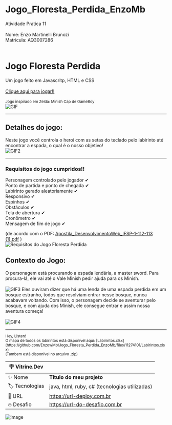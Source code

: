 # Jogo_Floresta_Perdida_EnzoMb
Atividade Pratica 11
<br>
<br>
Nome: Enzo Martinelli Brunozi
<br>
Matricula: AQ3007286
<br>
<br>
<h1>Jogo Floresta Perdida</h1>
Um jogo feito em Javascritp, HTML e CSS
<br>
<br>
<a href="https://enzowmb.github.io/Jogo_Floresta_Perdida_EnzoMb/">Clique aqui para jogar!!</a>
<br>
<br>
<sup>Jogo inspirado em Zelda: Minish Cap de GameBoy</sup>
<br>
<img src="https://64.media.tumblr.com/359d6017f9b1af41d5ad4b8cdba12713/tumblr_p1nhnjL9MR1wxqynco1_500.gifv" alt="GIF">
<hr>
<h2>Detalhes do jogo:</h2>
Neste jogo você controla o heroi com as setas do teclado pelo labirinto até encontrar a espada, o qual é o nosso objetivo!
<br>
<img src="https://thumbs.gfycat.com/PettyInexperiencedGermanshepherd-max-1mb.gif" alt="GIF2">
<hr>
<h3>Requisitos do jogo cumpridos!!</h3>

Personagem controlado pelo jogador ✔ <br>
Ponto de partida e ponto de chegada ✔ <br>
Labirinto gerado aleatoriamente ✔ <br>
Responsivo ✔ <br>
Espinhos ✔ <br>
Obstáculos ✔ <br>
Tela de abertura ✔ <br>
Cronômetro ✔ <br>
Mensagem de fim de jogo ✔ <br>

(de acordo com o PDF: 
[Apostila_DesenvolvimentoWeb_IFSP-1-112-113 (1).pdf](https://github.com/EnzowMb/Jogo_Floresta_Perdida_EnzoMb/files/11267740/Apostila_DesenvolvimentoWeb_IFSP-1-112-113.1.pdf) )
<br>
![Requisitos do Jogo Floresta Perdida](https://user-images.githubusercontent.com/89809584/233100438-7c6b2a1c-a4c7-4c56-8289-98b3c7d9fadb.png)
<br>
<h2>Contexto do Jogo:</h2>
O personagem está procurando a espada lendária, a master sword. Para procura-lá, ele vai até o Vale Minish pedir ajuda para os Minish.
<br>
<br>
<img src="https://media.tenor.com/yqg2jGo0IOEAAAAd/legend-of-zelda-minish-cap.gif" alt="GIF3">
Eles ouviram dizer que há uma lenda de uma espada perdida em um bosque estranho, todos que resolviam entrar nesse bosque, nunca acabavam voltando. Com isso, o personagem decide se aventurar pelo bosque, e com ajuda dos Minish, ele consegue entrar e assim nossa aventura começa!
<br>
<br>
<img src="https://i.gifer.com/origin/63/63396d44a7a2d41e25b5699227529929.gif" alt="GIF4">
<hr>
<sup>Hey, Listen!<br>
O mapa de todos os labirintos está disponível aqui: 
[Labirintos.xlsx](https://github.com/EnzowMb/Jogo_Floresta_Perdida_EnzoMb/files/11274101/Labirintos.xlsx)
<br>(Tambem está disponível no arquivo .zip)</sup>

| :placard: Vitrine.Dev |     |
| -------------  | --- |
| :sparkles: Nome        | **Titulo do meu projeto**
| :label: Tecnologias | java, html, ruby, c# (tecnologias utilizadas)
| :rocket: URL         | https://url-deploy.com.br
| :fire: Desafio     | https://url-do-desafio.com.br

<!-- Inserir imagem com a #vitrinedev ao final do link -->
![image](https://github.com/EnzowMb/Jogo_Floresta_Perdida_EnzoMb/assets/89809584/ec4dd5ce-113d-4629-8e2d-c4000fda2698#vitrinedev)


